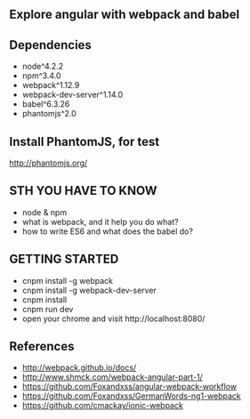 Explore angular with webpack and babel
---

## Dependencies

- node^4.2.2
- npm^3.4.0
- webpack^1.12.9
- webpack-dev-server^1.14.0
- babel^6.3.26
- phantomjs^2.0

## Install PhantomJS, for test

http://phantomjs.org/

## STH YOU HAVE TO KNOW

- node & npm
- what is webpack, and it help you do what?
- how to write ES6 and what does the babel do?

## GETTING STARTED

- cnpm install -g webpack
- cnpm install -g webpack-dev-server
- cnpm install
- cnpm run dev
- open your chrome and visit http://localhost:8080/

## References

- http://webpack.github.io/docs/
- http://www.shmck.com/webpack-angular-part-1/
- https://github.com/Foxandxss/angular-webpack-workflow
- https://github.com/Foxandxss/GermanWords-ng1-webpack
- https://github.com/cmackay/ionic-webpack
